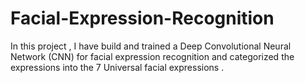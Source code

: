 # Facial-Expression-Recognition
In this project , I have build and trained a Deep Convolutional Neural Network (CNN) for facial expression recognition and categorized the expressions into the 7 Universal facial expressions .
